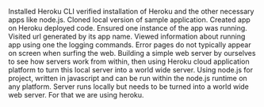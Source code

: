 Installed Heroku CLI verified installation of Heroku and the other necessary apps like node.js. Cloned local version of sample application. Created app on Heroku deployed code. Ensured one instance of the app was running. Visited url generated by its app name. Viewed information about running app using one the logging commands.
Error pages do not typically appear on screen when surfing the web. Building a simple web server by ourselves to see how servers work from within, then using Heroku cloud application platform to turn this local server into a world wide server. Using node.js for project, written in javascript and can be run within the node.js runtime on any platform. Server runs locally but needs to be turned into a world wide web server. For that we are using heroku. 
